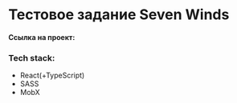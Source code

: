 # Тестовое задание Seven Winds
#### Ссылка на проект: 

### Tech stack:
-	React(+TypeScript)
-	SASS
-	MobX
